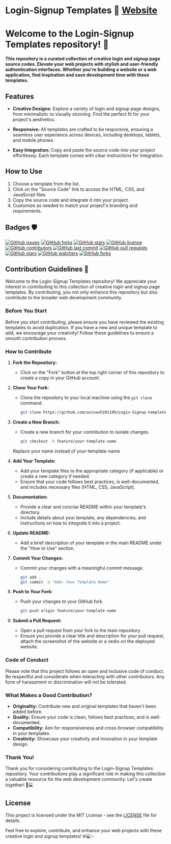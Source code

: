 # Login-Signup Templates 🚀 [Website](https://avinash201199.github.io/Login-Signup-templates/)


# Welcome to the Login-Signup Templates repository! 🌟

**This repository is a curated collection of creative login and signup page source codes. Elevate your web projects with stylish and user-friendly authentication interfaces. Whether you're building a website or a web application, find inspiration and save development time with these templates.**

## Features

- **Creative Designs:** Explore a variety of login and signup page designs, from minimalistic to visually stunning. Find the perfect fit for your project's aesthetics.

- **Responsive:** All templates are crafted to be responsive, ensuring a seamless user experience across devices, including desktops, tablets, and mobile phones.

- **Easy Integration:** Copy and paste the source code into your project effortlessly. Each template comes with clear instructions for integration.

## How to Use

1. Choose a template from the list.
2. Click on the "Source Code" link to access the HTML, CSS, and JavaScript files.
3. Copy the source code and integrate it into your project.
4. Customize as needed to match your project's branding and requirements.


## Badges 🛡️

[![GitHub issues](https://img.shields.io/github/issues/avinash201199/Login-Signup-templates)](https://github.com/avinash201199/Login-Signup-templates/issues)
[![GitHub forks](https://img.shields.io/github/forks/avinash201199/Login-Signup-templates)](https://github.com/avinash201199/Login-Signup-templates/network)
[![GitHub stars](https://img.shields.io/github/stars/avinash201199/Login-Signup-templates)](https://github.com/avinash201199/Login-Signup-templates/stargazers)
[![GitHub license](https://img.shields.io/github/license/avinash201199/Login-Signup-templates)](https://github.com/avinash201199/Login-Signup-templates/blob/main/LICENSE)
[![GitHub contributors](https://img.shields.io/github/contributors/avinash201199/Login-Signup-templates)](https://github.com/avinash201199/Login-Signup-templates/graphs/contributors)
[![GitHub last commit](https://img.shields.io/github/last-commit/avinash201199/Login-Signup-templates)](https://github.com/avinash201199/Login-Signup-templates/commits/main)
[![GitHub pull requests](https://img.shields.io/github/issues-pr/avinash201199/Login-Signup-templates)](https://github.com/avinash201199/Login-Signup-templates/pulls)
[![GitHub stars](https://img.shields.io/github/stars/avinash201199/Login-Signup-templates)](https://github.com/avinash201199/Login-Signup-templates/stargazers)
[![GitHub watchers](https://img.shields.io/github/watchers/avinash201199/Login-Signup-templates)](https://github.com/avinash201199/Login-Signup-templates/watchers)
[![GitHub forks](https://img.shields.io/github/forks/avinash201199/Login-Signup-templates)](https://github.com/avinash201199/Login-Signup-templates/network/members)


## Contribution Guidelines 🌟

Welcome to the Login-Signup Templates repository! We appreciate your interest in contributing to this collection of creative login and signup page templates. By contributing, you not only enhance this repository but also contribute to the broader web development community.

### Before You Start

Before you start contributing, please ensure you have reviewed the existing templates to avoid duplication. If you have a new and unique template to add, we encourage your creativity! Follow these guidelines to ensure a smooth contribution process.

### How to Contribute

1. **Fork the Repository:**
   - Click on the "Fork" button at the top right corner of this repository to create a copy in your GitHub account.

2. **Clone Your Fork:**
   - Clone the repository to your local machine using the `git clone` command.
     ```bash
     git clone https://github.com/avinash201199/Login-Signup-templates.git
     ```

3. **Create a New Branch:**
   - Create a new branch for your contribution to isolate changes.
     ```bash
     git checkout -b feature/your-template-name
     ```
    Replace your name instead of your-template-name
4. **Add Your Template:**
   - Add your template files to the appropriate category (if applicable) or create a new category if needed.
   - Ensure that your code follows best practices, is well-documented, and includes necessary files (HTML, CSS, JavaScript).

5. **Documentation:**
   - Provide a clear and concise README within your template's directory.
   - Include details about your template, any dependencies, and instructions on how to integrate it into a project.

6. **Update README:**
   - Add a brief description of your template in the main README under the "How to Use" section.

7. **Commit Your Changes:**
   - Commit your changes with a meaningful commit message.
     ```bash
     git add .
     git commit -m "Add: Your Template Name"
     ```

8. **Push to Your Fork:**
   - Push your changes to your GitHub fork.
     ```bash
     git push origin feature/your-template-name
     ```

9. **Submit a Pull Request:**
   - Open a pull request from your fork to the main repository.
   - Ensure you provide a clear title and description for your pull request, attach the screenshot of the website or a vedio on the deployed website.

### Code of Conduct

Please note that this project follows an open and inclusive code of conduct. Be respectful and considerate when interacting with other contributors. Any form of harassment or discrimination will not be tolerated.

### What Makes a Good Contribution?

- **Originality:** Contribute new and original templates that haven't been added before.
- **Quality:** Ensure your code is clean, follows best practices, and is well-documented.
- **Compatibility:** Aim for responsiveness and cross-browser compatibility in your templates.
- **Creativity:** Showcase your creativity and innovation in your template design.

### Thank You!

Thank you for considering contributing to the Login-Signup Templates repository. Your contributions play a significant role in making this collection a valuable resource for the web development community. Let's create together! 🚀💻

## License

This project is licensed under the MIT License - see the [LICENSE](LICENSE) file for details.

Feel free to explore, contribute, and enhance your web projects with these creative login and signup templates! 🌐💻✨

